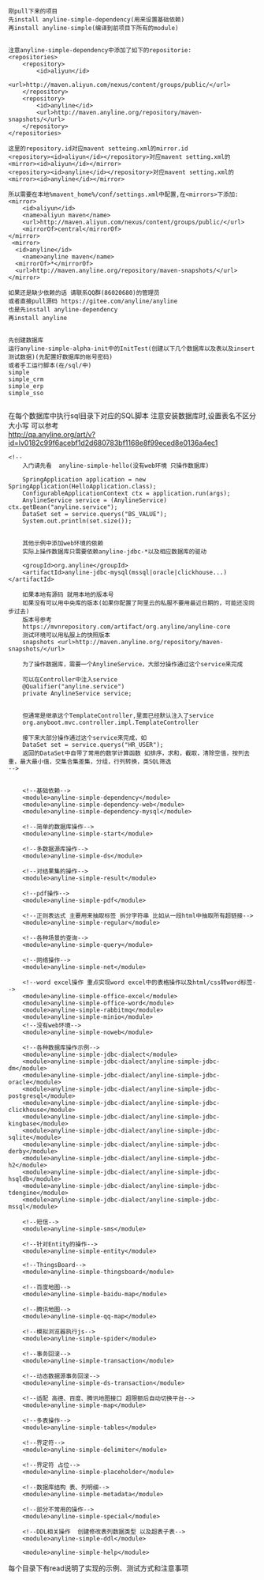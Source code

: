 
```
刚pull下来的项目
先install anyline-simple-dependency(用来设置基础依赖)
再install anyline-simple(编译到前项目下所有的module)


注意anyline-simple-dependency中添加了如下的repositorie:
<repositories>
    <repository>
        <id>aliyun</id>
        <url>http://maven.aliyun.com/nexus/content/groups/public/</url>
    </repository>
    <repository>
        <id>anyline</id>
        <url>http://maven.anyline.org/repository/maven-snapshots/</url>
    </repository>
</repositories>

这里的repository.id对应mavent setteing.xml的mirror.id
<repository><id>aliyun</id></repository>对应mavent setting.xml的<mirror><id>aliyun</id></mirror>
<repository><id>anyline</id></repository>对应mavent setting.xml的<mirror><id>anyline</id></mirror> 

所以需要在本地%mavent_home%/conf/settings.xml中配置,在<mirrors>下添加:
<mirror>
    <id>aliyun</id>
    <name>aliyun maven</name>
    <url>http://maven.aliyun.com/nexus/content/groups/public/</url>
    <mirrorOf>central</mirrorOf>
</mirror> 
 <mirror>
  <id>anyline</id>   
    <name>anyline maven</name>
  <mirrorOf>*</mirrorOf>   
  <url>http://maven.anyline.org/repository/maven-snapshots/</url>   
</mirror>  

如果还是缺少依赖的话 请联系QQ群(86020680)的管理员
或者直接pull源码 https://gitee.com/anyline/anyline
也是先install anyline-dependency
再install anyline


先创建数据库
运行anyline-simple-alpha-init中的InitTest(创建以下几个数据库以及表以及insert测试数据)(先配置好数据库的帐号密码)
或者手工运行脚本(在/sql/中)
simple
simple_crm
simple_erp
simple_sso


```
在每个数据库中执行sql目录下对应的SQL脚本
注意安装数据库时,设置表名不区分大小写
可以参考  
http://qa.anyline.org/art/v?id=lv0182c99f6acebf1d2d680783bf1168e8f99eced8e0136a4ec1

    <!--
        入门请先看  anyline-simple-hello(没有web环境 只操作数据库)

        SpringApplication application = new SpringApplication(HelloApplication.class);
        ConfigurableApplicationContext ctx = application.run(args);
        AnylineService service = (AnylineService) ctx.getBean("anyline.service");
        DataSet set = service.querys("BS_VALUE");
        System.out.println(set.size());


        其他示例中添加web环境的依赖
        实际上操作数据库只需要依赖anyline-jdbc-*以及相应数据库的驱动
 
        <groupId>org.anyline</groupId>
        <artifactId>anyline-jdbc-mysql(mssql|oracle|clickhouse...)</artifactId>

        如果本地有源码 就用本地的版本号
        如果没有可以用中央库的版本(如果你配置了阿里云的私服不要用最近日期的，可能还没同步过去)
        版本号参考
        https://mvnrepository.com/artifact/org.anyline/anyline-core
        测试环境可以用私服上的快照版本
        snapshots <url>http://maven.anyline.org/repository/maven-snapshots/</url>

        为了操作数据库，需要一个AnylineService，大部分操作通过这个service来完成

        可以在Controller中注入service
        @Qualifier("anyline.service") 
        private AnylineService service;

        
        但通常是继承这个TemplateController,里面已经默认注入了service
        org.anyboot.mvc.controller.impl.TemplateController

        接下来大部分操作通过这个service来完成，如
        DataSet set = service.querys("HR_USER");
        返回的DataSet中自带了常用的数学计算函数 如排序，求和，截取，清除空值，按列去重，最大最小值，交集合集差集，分组，行列转换，类SQL筛选
    -->


        <!--基础依赖-->
        <module>anyline-simple-dependency</module>
        <module>anyline-simple-dependency-web</module>
        <module>anyline-simple-dependency-mysql</module>

        <!--简单的数据库操作-->
        <module>anyline-simple-start</module>

        <!--多数据源库操作-->
        <module>anyline-simple-ds</module>

        <!--对结果集的操作-->
        <module>anyline-simple-result</module>

        <!--pdf操作-->
        <module>anyline-simple-pdf</module>

        <!--正则表达式 主要用来抽取标签 拆分字符串 比如从一段html中抽取所有超链接-->
        <module>anyline-simple-regular</module>

        <!--各种场景的查询-->
        <module>anyline-simple-query</module>

        <!--网络操作-->
        <module>anyline-simple-net</module>

        <!--word excel操作 重点实现word excel中的表格操作以及html/css转word标签-->
        <module>anyline-simple-office-excel</module>
        <module>anyline-simple-office-word</module>
        <module>anyline-simple-rabbitmq</module>
        <module>anyline-simple-minio</module>
        <!--没有web环境-->
        <module>anyline-simple-noweb</module>

        <!--各种数据库操作示例-->
        <module>anyline-simple-jdbc-dialect</module>
        <module>anyline-simple-jdbc-dialect/anyline-simple-jdbc-dm</module>
        <module>anyline-simple-jdbc-dialect/anyline-simple-jdbc-oracle</module>
        <module>anyline-simple-jdbc-dialect/anyline-simple-jdbc-postgresql</module>
        <module>anyline-simple-jdbc-dialect/anyline-simple-jdbc-clickhouse</module>
        <module>anyline-simple-jdbc-dialect/anyline-simple-jdbc-kingbase</module>
        <module>anyline-simple-jdbc-dialect/anyline-simple-jdbc-sqlite</module>
        <module>anyline-simple-jdbc-dialect/anyline-simple-jdbc-derby</module>
        <module>anyline-simple-jdbc-dialect/anyline-simple-jdbc-h2</module>
        <module>anyline-simple-jdbc-dialect/anyline-simple-jdbc-hsqldb</module>
        <module>anyline-simple-jdbc-dialect/anyline-simple-jdbc-tdengine</module>
        <module>anyline-simple-jdbc-dialect/anyline-simple-jdbc-mssql</module>

        <!--短信-->
        <module>anyline-simple-sms</module>

        <!--针对Entity的操作-->
        <module>anyline-simple-entity</module>

        <!--ThingsBoard-->
        <module>anyline-simple-thingsboard</module>

        <!--百度地图-->
        <module>anyline-simple-baidu-map</module>

        <!--腾讯地图-->
        <module>anyline-simple-qq-map</module>

        <!--模拟浏览器执行js-->
        <module>anyline-simple-spider</module>

        <!--事务回滚-->
        <module>anyline-simple-transaction</module>

        <!--动态数据源事务回滚-->
        <module>anyline-simple-ds-transaction</module>

        <!--适配 高德、百度、腾讯地图接口 超限额后自动切换平台-->
        <module>anyline-simple-map</module>

        <!--多表操作-->
        <module>anyline-simple-tables</module>

        <!--界定符-->
        <module>anyline-simple-delimiter</module>

        <!--界定符 占位-->
        <module>anyline-simple-placeholder</module>

        <!--数据库结构 表、列明细-->
        <module>anyline-simple-metadata</module>

        <!--部分不常用的操作-->
        <module>anyline-simple-special</module>

        <!--DDL相关操作  创建修改表列数据类型 以及超表子表-->
        <module>anyline-simple-ddl</module>

        <module>anyline-simple-help</module>

每个目录下有read说明了实现的示例、测试方式和注意事项